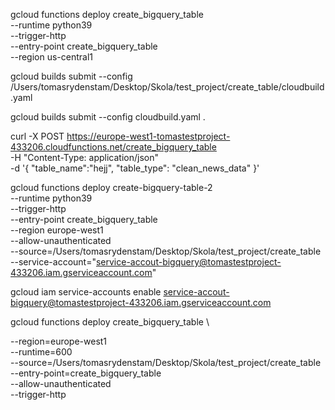 gcloud functions deploy create_bigquery_table \
  --runtime python39 \
  --trigger-http \
  --entry-point create_bigquery_table \
  --region us-central1


  gcloud builds submit --config /Users/tomasrydenstam/Desktop/Skola/test_project/create_table/cloudbuild.yaml

gcloud builds submit --config cloudbuild.yaml .



curl -X POST https://europe-west1-tomastestproject-433206.cloudfunctions.net/create_bigquery_table  \
     -H "Content-Type: application/json" \
     -d '{
           "table_name":"hejj",
           "table_type": "clean_news_data"
         }'


gcloud functions deploy create-bigquery-table-2 \
  --runtime python39 \
  --trigger-http \
  --entry-point create_bigquery_table \
  --region europe-west1 \
  --allow-unauthenticated \
  --source=/Users/tomasrydenstam/Desktop/Skola/test_project/create_table \
  --service-account="service-accout-bigquery@tomastestproject-433206.iam.gserviceaccount.com"

gcloud iam service-accounts enable service-accout-bigquery@tomastestproject-433206.iam.gserviceaccount.com

gcloud functions deploy create_bigquery_table \

--region=europe-west1 \
--runtime=600 \
--source=/Users/tomasrydenstam/Desktop/Skola/test_project/create_table \
--entry-point=create_bigquery_table \
--allow-unauthenticated \
--trigger-http